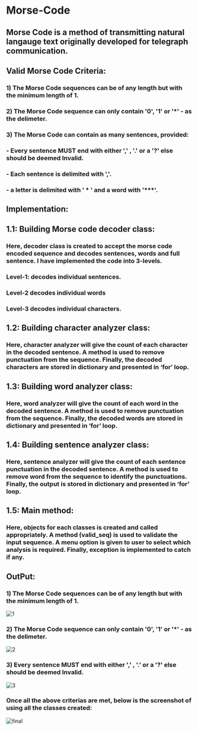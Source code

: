 # Morse-Code

## Morse Code is a method of transmitting natural langauge text originally developed for telegraph communication.

## Valid Morse Code Criteria:

### 1) The Morse Code sequences can be of any length but with the minimum length of 1.

### 2) The Morse Code sequence can only contain '0', '1' or '*' - as the delimeter.

### 3) The Morse Code can contain as many sentences, provided:
###   - Every sentence MUST end with either ',' , '.' or a '?' else should be deemed Invalid.
###   - Each sentence is delimited with ','.
###   - a letter is delimited with ' * ' and a word with '***'.

## Implementation:

## 1.1: Building Morse code decoder class:

### Here, decoder class is created to accept the morse code encoded sequence and decodes sentences, words and full sentence. I have implemented the code into 3-levels.
###   Level-1: decodes individual sentences.
###   Level-2 decodes individual words 
###   Level-3 decodes individual characters.

## 1.2: Building character analyzer class:

### Here, character analyzer will give the count of each character in the decoded sentence. A method is used to remove punctuation from the sequence. Finally, the decoded characters are stored in dictionary and presented in ‘for’ loop.

## 1.3: Building word analyzer class:

### Here, word analyzer will give the count of each word in the decoded sentence. A method is used to remove punctuation from the sequence. Finally, the decoded words are stored in dictionary and presented in ‘for’ loop.

## 1.4: Building sentence analyzer class:
### Here, sentence analyzer will give the count of each sentence punctuation in the decoded sentence. A method is used to remove word from the sequence to identify the punctuations. Finally, the output is stored in dictionary and presented in ‘for’ loop.

## 1.5: Main method:
### Here, objects for each classes is created and called appropriately. A method (valid_seq) is used to validate the input sequence.  A menu option is given to user to select which analysis is required. Finally, exception is implemented to catch if any.

## OutPut:

### 1) The Morse Code sequences can be of any length but with the minimum length of 1.

![1](https://user-images.githubusercontent.com/42957613/97344142-60a90d80-18ae-11eb-9ba7-0ba0cb662f31.PNG)


###  2) The Morse Code sequence can only contain '0', '1' or '*' - as the delimeter.

![2](https://user-images.githubusercontent.com/42957613/97344317-9817ba00-18ae-11eb-96cf-b6cd83f0f378.PNG)


### 3) Every sentence MUST end with either ',' , '.' or a '?' else should be deemed Invalid.

![3](https://user-images.githubusercontent.com/42957613/97344426-c0071d80-18ae-11eb-9fee-b41977965f1d.PNG)

### Once all the above criterias are met, below is the screenshot of using all the classes created:

![final](https://user-images.githubusercontent.com/42957613/97344486-d2815700-18ae-11eb-8ebc-528ab50fa8bf.PNG)



